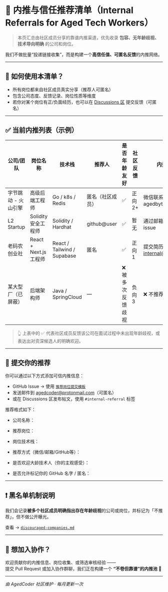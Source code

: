 # 🤝 内推与信任推荐清单（Internal Referrals for Aged Tech Workers）

> 本页汇总由社区成员分享的靠谱内推渠道，优先收录 **包容、无年龄歧视、技术导向明确** 的公司和岗位。

我们不做批量“投递链接收集”，而是构建一个**高信任值、可匿名反馈**的内推网络。

---

## 📌 如何使用本清单？

- 所有岗位都来自社区成员真实分享（推荐人可匿名）
- 包含公司态度、反馈记录、岗位性质等维度
- 若你对某个岗位有正/负面经历，也可以在 [Discussions 区](https://github.com//discussions) 提交反馈（可匿名）

---

## ✅ 当前内推列表（示例）

| 公司/团队         | 岗位名称             | 技术栈               | 推荐人         | 是否年龄友好 | 社区反馈 | 内推方式                  |
|------------------|----------------------|----------------------|----------------|---------------|-----------|---------------------------|
| 字节跳动 - 火山引擎 | 高级后端工程师       | Go / k8s / Redis     | 匿名（社区成员） | ✅           | 正向2+    | 微信联系 ID: agedbyte     |
| L2 Startup       | Solidity 安全工程师   | Solidity / Hardhat   | github@user    | ✅           | 暂无     | 通过邮箱 / GitHub issue   |
| 老码农创业社      | React + Next.js 工程师 | React / Tailwind / Supabase | 匿名        | ✅           | 正向1    | 提交简历至 internal@laoma.dev |
| 某大型厂（已屏蔽）| 后端架构师           | Java / SpringCloud   | —              | ❌ 被多次反馈歧视 | 负向3    | ❌ 不推荐                 |

> 👆 上表中的 ✅ 代表社区成员反馈该公司在面试过程中未出现年龄歧视，或表达出对资深候选人的明确欢迎。

---

## 📝 提交你的推荐

你可以通过以下方式添加可信内推信息：

- GitHub Issue → 使用 [`推荐岗位提交模板`](../.github/ISSUE_TEMPLATE/referral_form.yml)
- 发送邮件到 agedcoder@protonmail.com（可匿名）
- 或在 Discussions 区发布帖文，使用 `#internal-referral` 标签

推荐格式如下：

- 公司名称：

- 推荐岗位：

- 岗位技术栈：

- 推荐方式（微信/邮箱/GitHub等）：

- 是否欢迎大龄技术人（你的主观感受）：

- 是否允许标记你的 GitHub 名字 / 匿名：


---

## ❗ 黑名单机制说明

我们会记录**被多个社区成员明确指出存在年龄歧视**的公司或岗位，并标记为「不推荐」，但不做公开曝光。

查看 → [`discouraged-companies.md`](discouraged-companies.md)

---

## 📣 想加入协作？

欢迎贡献你的内推信息、岗位收集、或筛选审核经验 ——  
提交 Pull Request 或加入协作群聊，我们正在构建一个 **“不卷但靠谱”的内推池** 💪

---

_由 AgedCoder 社区维护 · 每月更新一次_
